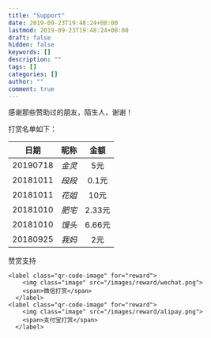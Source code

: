 ```yaml
---
title: "Support"
date: 2019-09-23T19:48:24+08:00
lastmod: 2019-09-23T19:48:24+08:00
draft: false
hidden: false
keywords: []
description: ""
tags: []
categories: []
author: ""
comment: true
---
```

感谢那些赞助过的朋友，陌生人，谢谢！

打赏名单如下：

<!--more-->


| 日期           | 昵称          | 金额    |
| :-------------: |:---------------:| :------------:|
| 20190718      | *金灵*          | 5元        |
| 20181011      | *段段*          | 0.1元      |
| 20181011      | *花姐*          |  10元      |
| 20181010      | *肥宅*          |  2.33元      |
| 20181010      | *馒头*          |  6.66元      |
| 20180925      | *我妈*          |  2元      |

<div class="post-reward">
  <input type="checkbox" name="reward" id="reward" hidden />
  <label class="reward-button" for="reward">赞赏支持</label>
  <div class="qr-code">
    
    <label class="qr-code-image" for="reward">
        <img class="image" src="/images/reward/wechat.png">
        <span>微信打赏</span>
      </label>
    <label class="qr-code-image" for="reward">
        <img class="image" src="/images/reward/alipay.png">
        <span>支付宝打赏</span>
      </label>
  </div>
</div>







